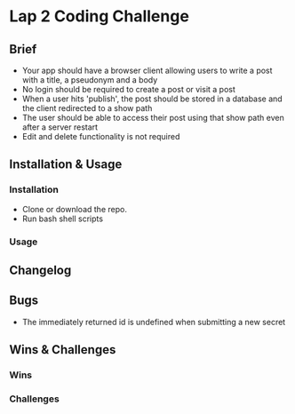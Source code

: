 
# Lap 2 Coding Challenge

## Brief

- Your app should have a browser client allowing users to write a post with a title, a pseudonym and a body
- No login should be required to create a post or visit a post
- When a user hits 'publish', the post should be stored in a database and the client redirected to a show path
- The user should be able to access their post using that show path even after a server restart
- Edit and delete functionality is not required


## Installation & Usage

### Installation

- Clone or download the repo.
- Run bash shell scripts


### Usage


## Changelog


## Bugs
- The immediately returned id is undefined when submitting a new secret


## Wins & Challenges

### Wins

### Challenges
